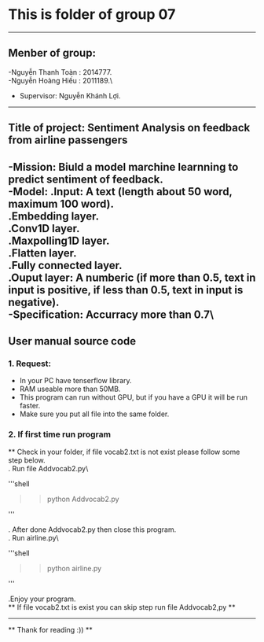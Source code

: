 # This is folder of group 07
--------------------------------

## Menber of group:
-Nguyễn Thanh Toàn : 2014777.\
-Nguyễn Hoàng Hiếu : 2011189.\
* Supervisor: Nguyễn Khánh Lợi.
--------------------------------
## Title of project: Sentiment Analysis on feedback from airline passengers
-Mission: Biuld a model marchine learnning to predict sentiment of feedback.\
-Model: 
	.Input: A text (length about 50 word, maximum 100 word).\
	.Embedding layer.\
	.Conv1D layer.\
	.Maxpolling1D layer.\
	.Flatten layer.\
	.Fully connected layer.\
	.Ouput layer: A numberic (if more than 0.5, text in input is positive, if less than 0.5, text in input is negative).\
-Specification: Accurracy more than 0.7\
------------------------------
## User manual source code
### 1. Request:
- In your PC have tenserflow library.
- RAM useable more than 50MB.
- This program can run without GPU, but if you have a GPU it will be run faster.
- Make sure you put all file into the same folder.
### 2. If first time run program
** Check in your folder, if file vocab2.txt is not exist please follow some step below.\
. Run file Addvocab2.py\

'''shell

>> python Addvocab2.py

'''

. After done Addvocab2.py then close this program.\
. Run airline.py\

'''shell

>> python airline.py

'''

.Enjoy your program.\
** If file vocab2.txt is exist you can skip step run file Addvocab2,py **

---------------------------------------
** Thank for reading :)) **


